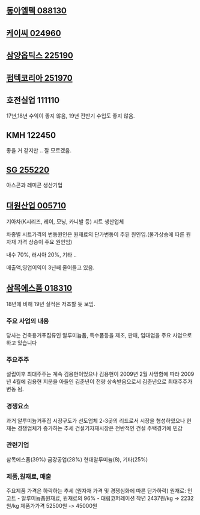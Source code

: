 
## [동아엘텍 088130](088130.md)

## [케이씨 024960](029460.md)

## [삼양옵틱스 225190](225190.md)

## [펌텍코리아 251970](251970.md)

## 호전실업 111110
17년,18년 수익이 좋지 않음, 19년 전반기 수입도 좋지 않음.

## KMH 122450
좋을 거 같지만 .. 잘 모르겠음.

## [SG 255220](255220.md)
아스콘과 레미콘 생산기업

## [대원산업 005710](005710.md)
기아차(K시리즈, 레이, 모닝, 카니발 등) 시트 생산업체

차종별 시트가격의 변동원인은 원재료의 단가변동이 주된 원인임.(물가상승에 따른 원자재 가격 상승이 주요 원인임)

내수 70%, 러시아 20%, 기타 ..

매출액,영업이익이 3년째 줄어들고 있음. 

## [삼목에스폼 018310](018310.md)

18년에 비해 19년 실적은 저조할 듯 보임.

### 주요 사업의 내용
  당사는 건축용거푸집류인 알루미늄폼, 특수폼등을 제조, 판매, 임대업을 주요 사업으로 하고 있습니다

### 주요주주
설립이후 최대주주는 계속 김용현이었으나 김용현이 2009년 2월 사망함에 따라
2009년 4월에 김용현 지분을 아들인 김준년이 전량 상속받음으로서 김준년으로       최대주주가 변동 됨.

### 경쟁요소
과거 알루미늄거푸집 시장구도가 선도업체 2-3곳의 리드로서 시장을 형성하였으나 현재는 경쟁업체가 증가하는 추세
건설기자재시장은 전반적인 건설 주택경기에 민감


### 관련기업
삼목에스폼(39%) 금강공업(28%) 현대알루미늄(8), 기타(25%)

### 제품,원재료, 매출
주요제품 가격은 하락하는 추세 (원자재 가격 및 경쟁심화에 따른 단가하락)
원재료: 인고트 - 알루미늄폼원재료, 원재료의 96% - 대림코퍼레이션
작년 2437원/kg -> 2232원/kg
제품가가격 52500원 -> 45000원



